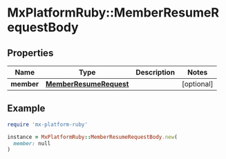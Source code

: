 # MxPlatformRuby::MemberResumeRequestBody

## Properties

| Name | Type | Description | Notes |
| ---- | ---- | ----------- | ----- |
| **member** | [**MemberResumeRequest**](MemberResumeRequest.md) |  | [optional] |

## Example

```ruby
require 'mx-platform-ruby'

instance = MxPlatformRuby::MemberResumeRequestBody.new(
  member: null
)
```

